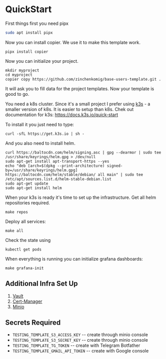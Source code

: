 # QuickStart
First things first you need pipx
```bash
sudo apt install pipx
```
Now you can install copier. We use it to make this template work.
```
pipx install copier
```
Now you can initialize your project.
```
mkdir myproject
cd myproject
copier copy https://github.com/zinchenkomig/base-users-template.git .
```
It will ask you to fill data for the project templates.
Now your template is good to go.

You need a k8s cluster. Since it's a small project I prefer using [k3s](https://k3s.io/) - a smaller version of k8s. It is easier to setup than k8s.
Chek out documentation for k3s: https://docs.k3s.io/quick-start

To install it you just need to type:
```
curl -sfL https://get.k3s.io | sh -
```
And you also need to install helm.
```
curl https://baltocdn.com/helm/signing.asc | gpg --dearmor | sudo tee /usr/share/keyrings/helm.gpg > /dev/null
sudo apt-get install apt-transport-https --yes
echo "deb [arch=$(dpkg --print-architecture) signed-by=/usr/share/keyrings/helm.gpg] https://baltocdn.com/helm/stable/debian/ all main" | sudo tee /etc/apt/sources.list.d/helm-stable-debian.list
sudo apt-get update
sudo apt-get install helm
```
When your k3s is ready it's time to set up the infrastructure.
Get all helm repositories required.
```
make repos
```
Deploy all services:
```
make all
```
Check the state using
```
kubectl get pods
```
When everything is running you can initialize grafana dashboards:
```
make grafana-init
```
## Additional Infra Set Up
1. [Vault](k8s/subcharts/vault/README.md)
2. [Cert-Manager](k8s/subcharts/certs/README.md)
3. [Minio](k8s/subcharts/minio-readme.md)

## Secrets Required
- `TESTING_TEMPLATE_S3_ACCESS_KEY` -- create through minio console 
- `TESTING_TEMPLATE_S3_SECRET_KEY` -- create through minio console
- `TESTING_TEMPLATE_TG_TOKEN` -- create with Telegram Botfather
- `TESTING_TEMPLATE_GMAIL_API_TOKEN` -- create with Google console
